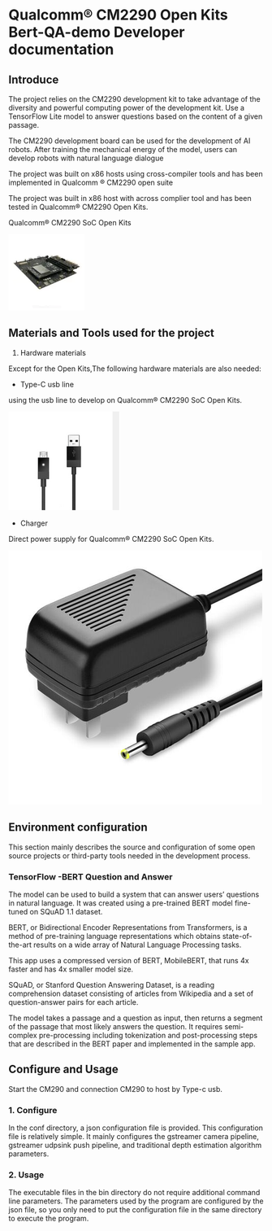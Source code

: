 # Qualcomm® CM2290 Open Kits Bert-QA-demo Developer documentation

## Introduce

The project relies on the CM2290 development kit to take advantage of the diversity and powerful computing power of the development kit. Use a TensorFlow Lite model to answer questions based on the content of a given passage.

The CM2290 development board can be used for the development of AI robots. After training the mechanical energy of the model, users can develop robots with natural language dialogue


The project was built on x86 hosts using cross-compiler tools and has been implemented in Qualcomm ® CM2290 open suite

The project was built in x86 host with across complier tool and has been tested in Qualcomm® CM2290 Open Kits.

Qualcomm® CM2290 SoC Open Kits

![CM2290](././res/2290-DK-4-150x150.webp)

## Materials and Tools used for the project

1. Hardware materials

Except for the Open Kits,The following hardware materials are also needed:

* Type-C usb line

using the usb line to develop on Qualcomm® CM2290 SoC Open Kits.

![usb line](././res/usb.png )

* Charger

Direct power supply for Qualcomm® CM2290 SoC Open Kits.

![charger](././res/charger.jpg )


## Environment configuration

This section mainly describes the source and configuration of some open source projects or third-party tools needed in the development process.

### TensorFlow  -BERT Question and Answer

The model can be used to build a system that can answer users’ questions in natural language. It was created using a pre-trained BERT model fine-tuned on SQuAD 1.1 dataset.

BERT, or Bidirectional Encoder Representations from Transformers, is a method of pre-training language representations which obtains state-of-the-art results on a wide array of Natural Language Processing tasks.

This app uses a compressed version of BERT, MobileBERT, that runs 4x faster and has 4x smaller model size.

SQuAD, or Stanford Question Answering Dataset, is a reading comprehension dataset consisting of articles from Wikipedia and a set of question-answer pairs for each article.

The model takes a passage and a question as input, then returns a segment of the passage that most likely answers the question. It requires semi-complex pre-processing including tokenization and post-processing steps that are described in the BERT paper and implemented in the sample app.


## Configure and Usage
Start the CM290 and connection CM290 to host by Type-c usb.
### 1. Configure
In the conf directory, a json configuration file is provided. This configuration file is relatively simple. It mainly configures the gstreamer camera pipeline, gstreamer udpsink push pipeline, and traditional depth estimation algorithm parameters.

### 2. Usage
The executable files in the bin directory do not require additional command line parameters. The parameters used by the program are configured by the json file, so you only need to put the configuration file in the same directory to execute the program.
